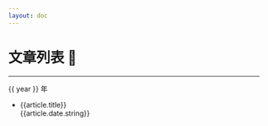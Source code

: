 ```yaml
---
layout: doc
---
```

# 文章列表 :eyes:
---
<script setup>
import { computed } from 'vue';
import { data } from '../../.vitepress/theme/posts.data.mts';

const { yearMap, postMap } = data;
const yearList = Object.keys(yearMap).sort((a, b) => b - a);
const computedYearMap = computed(()=> {
  let result = {};
  
  for(let key in yearMap) {
    result[key] = yearMap[key].map(url => postMap[url])
  }

  return result
});
</script>
<style module>
.title {
  font-size: 24px;
  line-height: 48px;
  font-weight: bold;
  font-style: italic;
}
.item {
  margin: 0;
  padding: 0;
}
.item_row {
  display: flex;
  justify-content: space-between;
}
.content {
  list-style-type: square;
  display: flex;
}
a:link {
  text-decoration: none;
}
a:hover {
  text-decoration: underline;
}
</style>
<div v-for="year in yearList" :key="year">
  <div :class="$style.title">{{ year }} 年</div>
<ul>
  <li v-for="(article, index2) in computedYearMap[year]" :key="index2" :class="$style.item">
    <div :class="$style.item_row">
      <a :href="article.url" class="">{{article.title}}</a>
      <div class="" >{{article.date.string}}</div>
    </div>
  </li>
</ul>
</div>
